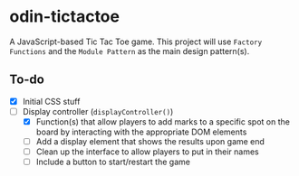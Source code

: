 # odin-tictactoe

A JavaScript-based Tic Tac Toe game. This project will use `Factory Functions` and the `Module Pattern` as the main design pattern(s).

## To-do

- [x] Initial CSS stuff
- [ ] Display controller (`displayController()`)
  - [x] Function(s) that allow players to add marks to a specific spot on the board by interacting with the appropriate DOM elements
  - [ ] Add a display element that shows the results upon game end
  - [ ] Clean up the interface to allow players to put in their names
  - [ ] Include a button to start/restart the game

